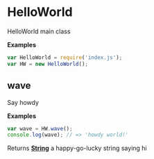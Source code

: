 # HelloWorld

HelloWorld main class

**Examples**

```javascript
var HelloWorld = require('index.js');
var HW = new HelloWorld();
```

## wave

Say howdy

**Examples**

```javascript
var wave = HW.wave();
console.log(wave); // => 'howdy world!'
```

Returns **[String](https://developer.mozilla.org/en-US/docs/Web/JavaScript/Reference/Global_Objects/String)** a happy-go-lucky string saying hi
